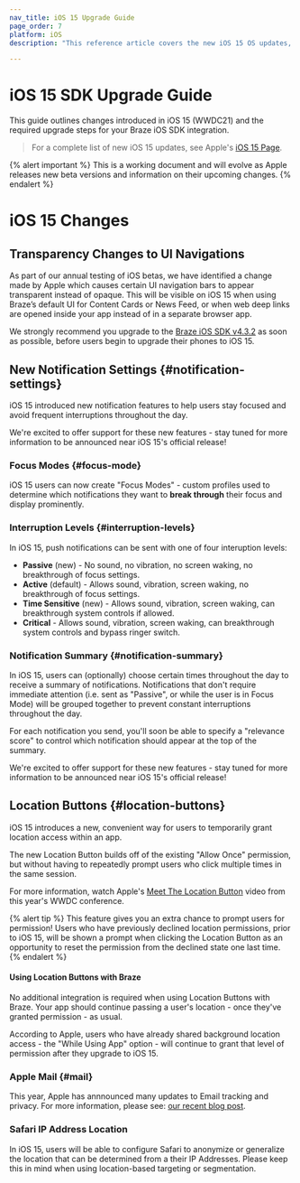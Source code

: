 ```yaml
---
nav_title: iOS 15 Upgrade Guide
page_order: 7
platform: iOS
description: "This reference article covers the new iOS 15 OS updates, required SDK updates, and new features."

---
```


# iOS 15 SDK Upgrade Guide

This guide outlines changes introduced in iOS 15 (WWDC21) and the required upgrade steps for your Braze iOS SDK integration.

> For a complete list of new iOS 15 updates, see Apple's [iOS 15 Page](https://www.apple.com/ios/ios-15/).

{% alert important %}
This is a working document and will evolve as Apple releases new beta versions and information on their upcoming changes.
{% endalert %}

# iOS 15 Changes

## Transparency Changes to UI Navigations

As part of our annual testing of iOS betas, we have identified a change made by Apple which causes certain UI navigation bars to appear transparent instead of opaque. This will be visible on iOS 15 when using Braze’s default UI for Content Cards or News Feed, or when web deep links are opened inside your app instead of in a separate browser app.

We strongly recommend you upgrade to the [Braze iOS SDK v4.3.2][1] as soon as possible, before users begin to upgrade their phones to iOS 15.

## New Notification Settings {#notification-settings}

iOS 15 introduced new notification features to help users stay focused and avoid frequent interruptions throughout the day.

We're excited to offer support for these new features - stay tuned for more information to be announced near iOS 15's official release!

### Focus Modes {#focus-mode}

iOS 15 users can now create "Focus Modes" - custom profiles used to determine which notifications they want to __break through__ their focus and display prominently.

### Interruption Levels {#interruption-levels}

In iOS 15, push notifications can be sent with one of four interuption levels:

* **Passive** (new) - No sound, no vibration, no screen waking, no breakthrough of focus settings.
* **Active** (default) - Allows sound, vibration, screen waking, no breakthrough of focus settings.
* **Time Sensitive** (new) - Allows sound, vibration, screen waking, can breakthrough system controls if allowed.
* **Critical** - Allows sound, vibration, screen waking, can breakthrough system controls and bypass ringer switch.



### Notification Summary {#notification-summary}

In iOS 15, users can (optionally) choose certain times throughout the day to receive a summary of notifications. Notifications that don't require immediate attention (i.e. sent as "Passive", or while the user is in Focus Mode) will be grouped together to prevent constant interruptions throughout the day.

For each notification you send, you'll soon be able to specify a "relevance score" to control which notification should appear at the top of the summary.

We're excited to offer support for these new features - stay tuned for more information to be announced near iOS 15's official release!

## Location Buttons {#location-buttons}

iOS 15 introduces a new, convenient way for users to temporarily grant location access within an app. 

The new Location Button builds off of the existing "Allow Once" permission, but without having to repeatedly prompt users who click multiple times in the same session.

For more information, watch Apple's [Meet The Location Button](https://developer.apple.com/videos/play/wwdc2021/10102/) video from this year's WWDC conference.

{% alert tip %}
This feature gives you an extra chance to prompt users for permission! Users who have previously declined location permissions, prior to iOS 15, will be shown a prompt when clicking the Location Button as an opportunity to reset the permission from the declined state one last time.
{% endalert %}

#### Using Location Buttons with Braze

No additional integration is required when using Location Buttons with Braze. Your app should continue passing a user's location - once they've granted permission - as usual.

According to Apple, users who have already shared background location access - the "While Using App" option - will continue to grant that level of permission after they upgrade to iOS 15.

### Apple Mail {#mail}

This year, Apple has annnounced many updates to Email tracking and privacy. For more information, please see: [our recent blog post](https://www.braze.com/resources/articles/9-ways-email-marketers-can-respond-to-apples-mail-privacy-protection-feature).


### Safari IP Address Location

In iOS 15, users will be able to configure Safari to anonymize or generalize the location that can be determined from a their IP Addresses. Please keep this in mind when using location-based targeting or segmentation.


[1]: https://github.com/Appboy/appboy-ios-sdk/releases/tag/4.3.2
[2]: https://github.com/Appboy/appboy-ios-sdk/issues
